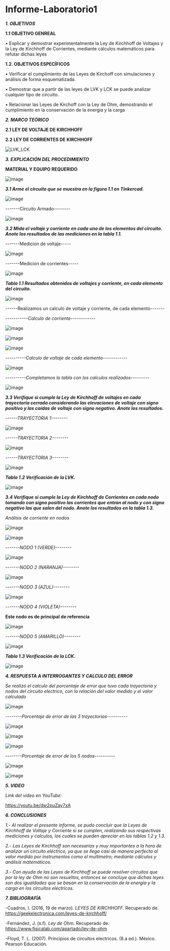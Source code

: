 # Informe-Laboratorio1

***1. OBJETIVOS***

**1.1 OBJETIVO GENREAL**

•	Explicar y demostrar experimentalmente la Ley de Kirchhoff de Voltajes y la Ley de Kirchhoff de Corrientes, mediante cálculos matemáticos para refutar dichas leyes

**1.2. OBJETIVOS ESPECÍFICOS**

•	Verificar el cumplimiento de las Leyes de Kirchoff con simulaciones y análisis de forma esquematizada.

•	Demostrar que a partir de las leyes de LVK y LCK se puede analizar cualquier tipo de circuito.

•	Relacionar las Leyes de Kirchoff con la Ley de Ohm, demostrando el cumplimiento en la conservación de la energía y la carga

***2. MARCO TEÓRICO***

**2.1 LEY DE VOLTAJE DE KIRCHHOFF**

**2.2 LEY DE CORRIENTES DE KIRCHHOFF** 

![LVK_LCK](https://user-images.githubusercontent.com/116774906/201530367-cd3467c9-8386-42ea-ab94-4e5a52f1a91f.png)


***3. EXPLICACIÓN DEL PROCEDIMIENTO***

**MATERIAL Y EQUIPO REQUERIDO**

![image](https://user-images.githubusercontent.com/116774906/201530666-0236f4bb-a22f-47d3-9d29-a7831ac43935.png)

***3.1 Arme el circuito que se muestra en la figura 1.1 en Tinkercad.***

![image](https://user-images.githubusercontent.com/116774906/201530802-6a5bcac5-8b2e-43db-816f-cc78275b5c6c.png)

-------Circuito Armado--------

![image](https://user-images.githubusercontent.com/116774906/201530862-f2a0f86b-40ed-45e8-8a7d-56bf751baf0f.png)

***3.2 Mida el voltaje y corriente en cada uno de los elementos del circuito. Anote los resultados de las mediciones en la tabla 1.1.***

-------Medicion de voltaje-----

![image](https://user-images.githubusercontent.com/116774906/201531037-82edec35-9878-4018-90e2-b9b9e9678350.png)

-------Medicion de corrientes-----

![image](https://user-images.githubusercontent.com/116774906/201531084-71d43fe9-c779-4fad-8bfd-b2b432142f92.png)

***Tabla 1.1 Resultados obtenidos de voltajes y corriente, en cada elemento del circuito.***

![image](https://user-images.githubusercontent.com/116774906/201532194-fc3d64bf-3c55-4480-8436-8ef7e336acbb.png)

------Realizamos un calculo de voltaje y corriente, de cada elemento-------

*-----------Calculo de corriente------------*

![image](https://user-images.githubusercontent.com/116774906/201534089-629af83d-98d0-482f-a548-69cf760ad8c5.png)

![image](https://user-images.githubusercontent.com/116774906/201534121-9ab41902-3473-417a-9c09-a6240f271352.png)

![image](https://user-images.githubusercontent.com/116774906/201534043-957a06f0-214a-4fa5-ad54-e1bc211f5d1b.png)


*----------Calculo de voltaje de cada elemento------------*

![image](https://user-images.githubusercontent.com/116774906/201533995-938a2b70-9f1a-4958-9a76-93988eebe75b.png)

*----------Completamos la tabla con los calculos realizados---------*

![image](https://user-images.githubusercontent.com/116774906/201534172-c1b8eebd-3628-4cb4-b71b-97a311e4a791.png)

***3.3 Verifique si cumple la Ley de Kirchhoff de voltajes en cada trayectoria cerrada considerando las elevaciones de voltaje con signo positivo y las caídas de voltaje con signo negativo. Anote los resultados.*** 

*------TRAYECTORIA 1--------*

![image](https://user-images.githubusercontent.com/116774906/201534613-00a49d6c-2bbc-491e-b19e-f8905ba37d66.png)

*------TRAYECTORIA 2--------*

![image](https://user-images.githubusercontent.com/116774906/201534744-fac32dc9-686f-4d66-b482-42ed77ac5bcc.png)

*------TRAYECTORIA 3--------*

![image](https://user-images.githubusercontent.com/116774906/201534853-696aaf2e-da38-4e56-99a6-2a99f63882f7.png)

***Tabla 1.2 Verificación de la LVK.***

![image](https://user-images.githubusercontent.com/116774906/201534937-4f051a95-2c19-4b30-92a1-3e8d7f4c537b.png)

***3.4 Verifique si cumple la Ley de Kirchhoff de Corrientes en cada nodo tomando con signo positivo las corrientes que entran al nodo y con signo negativo las que salen del nodo. Anote los resultados en la tabla 1.3.***  

*Análisis de corriente en nodos*

![image](https://user-images.githubusercontent.com/116774906/201552494-f35a50fa-3fa0-4c25-8627-b227c16e4b6f.png)

![image](https://user-images.githubusercontent.com/116774906/201552621-0d53362f-0e2b-47fa-9f6d-67e453c675dc.png)

*-------NODO 1 (VERDE)--------*

![image](https://user-images.githubusercontent.com/116774906/201552666-efebd554-166a-4b31-9ad6-d318a8e69f35.png)

*-------NODO 2 (NARANJA)--------*

![image](https://user-images.githubusercontent.com/116774906/201552710-5ece3242-f9ca-469f-8b49-b2c9f1af2e9d.png)

*-------NODO 3 (AZUL)--------*

![image](https://user-images.githubusercontent.com/116774906/201552781-4b1e21bf-d314-4a57-adaa-13c29054cdc9.png)

*-------NODO 4 (VIOLETA)--------*

**Este nodo es de principal de referencia**

![image](https://user-images.githubusercontent.com/116774906/201552866-400b4d9c-bc90-45bc-9e52-cae03cf7df81.png)

*-------NODO 5 (AMARILLO)--------*

![image](https://user-images.githubusercontent.com/116774906/201553126-a2ca9246-998f-4752-b9c6-2156e71ff00b.png)

***Tabla 1.3 Verificación de la LCK.***

![image](https://user-images.githubusercontent.com/116774906/201553177-860483bb-aa26-4cd4-ab3e-a67eab8a16b9.png)

***4. RESPUESTA A INTERROGANTES Y CALCULO DEL ERROR***

*Se realizó el calculo del porcentaje de error que tuvo cada trayectoria y nodos del circuito electrico, con la relación del valor medido y el valor calculado*

![image](https://user-images.githubusercontent.com/116774906/201554148-2442cf99-d9c0-4b9b-8151-f2af14f3b05c.png)

*--------Porcentaje de error de las 3 trayectorias----------*

![image](https://user-images.githubusercontent.com/116774906/201554202-8726316a-973b-44a4-a085-e2eab39fe43c.png)

![image](https://user-images.githubusercontent.com/116774906/201554222-dcdc76ef-887c-40a2-8986-038863beb682.png)

![image](https://user-images.githubusercontent.com/116774906/201554249-6191ea51-8e65-4615-8d6e-dc745715105f.png)

*--------Porcentaje de error de los 5 nodos----------*

![image](https://user-images.githubusercontent.com/116774906/201554372-5e265ec5-5bd8-4302-8a79-488f8c95f211.png)

![image](https://user-images.githubusercontent.com/116774906/201554396-16c1a959-353e-4b2a-a1e8-8673ee2144b9.png)


***5. VIDEO***

*Link del video en YouTube:*

https://youtu.be/dw2puZay7xA

***6. CONCLUSIONES***

*1.- Al realizar el presente informe, se pudo concluir que la Leyes de Kirchhoff de Voltaje y Corriente si se cumplen, realizando sus respectivas mediciones y calculos, los cuales se pueden apreciar en las tablas 1.2 y 1.3.*

*2.- Las Leyes de Kirchhoff son necesarias y muy importantes a la hora de analizar un circuito eléctrico, ya que se llega casi de manera perfecta al valor medido por instrumentos como el multímetro; mediante cálculos y análisis matemáticos.*

*3.- Con ayuda de las Leyes de Kirchhoff se puede resolver circuitos que por la ley de Ohm no son resueltos, entonces se concluye que dichas leyes son dos igualdades que se basan en la conservación de la energía y la carga en los circuitos eléctricos.*

***7. BIBLIOGRAFÍA***

-Cuadros, I. (2016, 19 de marzo). *LEYES DE KIRCHHOFF.* Recuperado de. https://geekelectronica.com/leyes-de-kirchhoff/

-Fernández, J. (s.f). *Ley de Ohm.* Recuperado de. https://www.fisicalab.com/apartado/ley-de-ohm

-Floyd, T. L. (2007). Principios de circuitos electricos. (8.a ed.). México. Pearson Educación.


